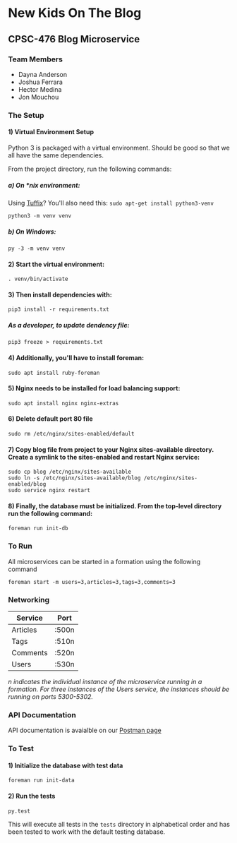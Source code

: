 # New Kids On The Blog

## CPSC-476 Blog Microservice

### Team Members

* Dayna Anderson
* Joshua Ferrara
* Hector Medina
* Jon Mouchou

### The Setup

#### 1) Virtual Environment Setup

Python 3 is packaged with a virtual environment. Should be good so that we all have the same dependencies.

From the project directory, run the following commands:

##### a) On *nix environment:

Using [Tuffix](https://github.com/kevinwortman/tuffix)? You'll also need this: `sudo apt-get install python3-venv`

`python3 -m venv venv`

##### b) On Windows:

`py -3 -m venv venv`

#### 2) Start the virtual environment:

`. venv/bin/activate`

#### 3) Then install dependencies with:

`pip3 install -r requirements.txt`

##### As a developer, to update dendency file:

`pip3 freeze > requirements.txt`

#### 4) Additionally, you'll have to install foreman:

`sudo apt install ruby-foreman`

#### 5) Nginx needs to be installed for load balancing support:

`sudo apt install nginx nginx-extras`

#### 6) Delete default port 80 file
`sudo rm /etc/nginx/sites-enabled/default`

#### 7) Copy blog file from project to your Nginx sites-available directory. Create a symlink to the sites-enabled and restart Nginx service:

`sudo cp blog /etc/nginx/sites-available`<br />
`sudo ln -s /etc/nginx/sites-available/blog /etc/nginx/sites-enabled/blog`<br />
`sudo service nginx restart`

#### 8) Finally, the database must be initialized. From the top-level directory run the following command:

`foreman run init-db`

### To Run

All microservices can be started in a formation using the following command

`foreman start -m users=3,articles=3,tags=3,comments=3`

### Networking

| Service  | Port  |
|----------|-------|
| Articles | :500n |
| Tags     | :510n |
| Comments | :520n |
| Users    | :530n |

*n indicates the individual instance of the microservice running in a formation. For three instances of the Users service, the instances should be running on ports 5300-5302.*

### API Documentation

API documentation is avaialble on our [Postman page](https://documenter.getpostman.com/view/262836/S11PpFTY)

### To Test

#### 1) Initialize the database with test data

`foreman run init-data`

#### 2) Run the tests

`py.test`

This will execute all tests in the `tests` directory in alphabetical order and has been tested to work with the default testing database.

